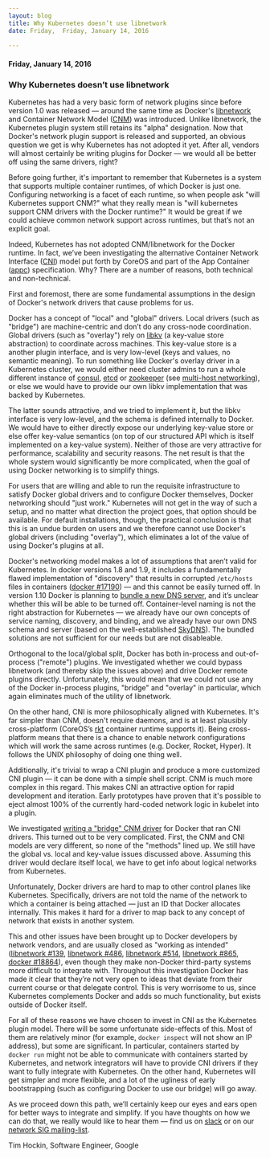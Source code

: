 ```yaml
---
layout: blog
title: Why Kubernetes doesn’t use libnetwork
date: Friday,  Friday, January 14, 2016 
 
---
```

#### Friday, January 14, 2016 
### Why Kubernetes doesn’t use libnetwork 
Kubernetes has had a very basic form of network plugins since before version 1.0 was released — around the same time as Docker's [libnetwork](https://github.com/docker/libnetwork) and Container Network Model ([CNM](https://github.com/docker/libnetwork/blob/master/docs/design.md)) was introduced. Unlike libnetwork, the Kubernetes plugin system still retains its "alpha" designation. Now that Docker's network plugin support is released and supported, an obvious question we get is why Kubernetes has not adopted it yet. After all, vendors will almost certainly be writing plugins for Docker — we would all be better off using the same drivers, right?  
  
Before going further, it's important to remember that Kubernetes is a system that supports multiple container runtimes, of which Docker is just one. Configuring networking is a facet of each runtime, so when people ask "will Kubernetes support CNM?" what they really mean is "will kubernetes support CNM drivers with the Docker runtime?" It would be great if we could achieve common network support across runtimes, but that’s not an explicit goal.  
  
Indeed, Kubernetes has not adopted CNM/libnetwork for the Docker runtime. In fact, we’ve been investigating the alternative Container Network Interface ([CNI](https://github.com/appc/cni/blob/master/SPEC.md)) model put forth by CoreOS and part of the App Container ([appc](https://github.com/appc)) specification. Why? There are a number of reasons, both technical and non-technical.  
  
First and foremost, there are some fundamental assumptions in the design of Docker's network drivers that cause problems for us.  
  
Docker has a concept of "local" and "global" drivers. Local drivers (such as "bridge") are machine-centric and don’t do any cross-node coordination. Global drivers (such as "overlay") rely on [libkv](https://github.com/docker/libkv) (a key-value store abstraction) to coordinate across machines. This key-value store is a another plugin interface, and is very low-level (keys and values, no semantic meaning). To run something like Docker's overlay driver in a Kubernetes cluster, we would either need cluster admins to run a whole different instance of [consul](https://github.com/hashicorp/consul), [etcd](https://github.com/coreos/etcd) or [zookeeper](https://zookeeper.apache.org/) (see [multi-host networking](https://docs.docker.com/engine/userguide/networking/get-started-overlay/)), or else we would have to provide our own libkv implementation that was backed by Kubernetes.  
  
The latter sounds attractive, and we tried to implement it, but the libkv interface is very low-level, and the schema is defined internally to Docker. We would have to either directly expose our underlying key-value store or else offer key-value semantics (on top of our structured API which is itself implemented on a key-value system). Neither of those are very attractive for performance, scalability and security reasons. The net result is that the whole system would significantly be more complicated, when the goal of using Docker networking is to simplify things.  
  
For users that are willing and able to run the requisite infrastructure to satisfy Docker global drivers and to configure Docker themselves, Docker networking should "just work." Kubernetes will not get in the way of such a setup, and no matter what direction the project goes, that option should be available. For default installations, though, the practical conclusion is that this is an undue burden on users and we therefore cannot use Docker's global drivers (including "overlay"), which eliminates a lot of the value of using Docker's plugins at all.  
  
Docker's networking model makes a lot of assumptions that aren’t valid for Kubernetes. In docker versions 1.8 and 1.9, it includes a fundamentally flawed implementation of "discovery" that results in corrupted `/etc/hosts` files in containers ([docker #17190](https://github.com/docker/docker/issues/17190)) — and this cannot be easily turned off. In version 1.10 Docker is planning to [bundle a new DNS server](https://github.com/docker/docker/issues/17195), and it’s unclear whether this will be able to be turned off. Container-level naming is not the right abstraction for Kubernetes — we already have our own concepts of service naming, discovery, and binding, and we already have our own DNS schema and server (based on the well-established [SkyDNS](https://github.com/skynetservices/skydns)). The bundled solutions are not sufficient for our needs but are not disableable.  
  
Orthogonal to the local/global split, Docker has both in-process and out-of-process ("remote") plugins. We investigated whether we could bypass libnetwork (and thereby skip the issues above) and drive Docker remote plugins directly. Unfortunately, this would mean that we could not use any of the Docker in-process plugins, "bridge" and "overlay" in particular, which again eliminates much of the utility of libnetwork.  
  
On the other hand, CNI is more philosophically aligned with Kubernetes. It's far simpler than CNM, doesn't require daemons, and is at least plausibly cross-platform (CoreOS’s [rkt](https://coreos.com/rkt/docs/) container runtime supports it). Being cross-platform means that there is a chance to enable network configurations which will work the same across runtimes (e.g. Docker, Rocket, Hyper). It follows the UNIX philosophy of doing one thing well.  
  
Additionally, it's trivial to wrap a CNI plugin and produce a more customized CNI plugin — it can be done with a simple shell script. CNM is much more complex in this regard. This makes CNI an attractive option for rapid development and iteration. Early prototypes have proven that it's possible to eject almost 100% of the currently hard-coded network logic in kubelet into a plugin.  
  
We investigated [writing a "bridge" CNM driver](https://groups.google.com/forum/#!topic/kubernetes-sig-network/5MWRPxsURUw) for Docker that ran CNI drivers. This turned out to be very complicated. First, the CNM and CNI models are very different, so none of the "methods" lined up. We still have the global vs. local and key-value issues discussed above. Assuming this driver would declare itself local, we have to get info about logical networks from Kubernetes.  
  
Unfortunately, Docker drivers are hard to map to other control planes like Kubernetes. Specifically, drivers are not told the name of the network to which a container is being attached — just an ID that Docker allocates internally. This makes it hard for a driver to map back to any concept of network that exists in another system.  
  
This and other issues have been brought up to Docker developers by network vendors, and are usually closed as "working as intended" ([libnetwork #139](https://github.com/docker/libnetwork/issues/139), [libnetwork #486](https://github.com/docker/libnetwork/issues/486), [libnetwork #514](https://github.com/docker/libnetwork/pull/514), [libnetwork #865](https://github.com/docker/libnetwork/issues/865), [docker #18864](https://github.com/docker/docker/issues/18864)), even though they make non-Docker third-party systems more difficult to integrate with. Throughout this investigation Docker has made it clear that they’re not very open to ideas that deviate from their current course or that delegate control. This is very worrisome to us, since Kubernetes complements Docker and adds so much functionality, but exists outside of Docker itself.  
  
For all of these reasons we have chosen to invest in CNI as the Kubernetes plugin model. There will be some unfortunate side-effects of this. Most of them are relatively minor (for example, `docker inspect` will not show an IP address), but some are significant. In particular, containers started by `docker run` might not be able to communicate with containers started by Kubernetes, and network integrators will have to provide CNI drivers if they want to fully integrate with Kubernetes. On the other hand, Kubernetes will get simpler and more flexible, and a lot of the ugliness of early bootstrapping (such as configuring Docker to use our bridge) will go away.  
  
As we proceed down this path, we’ll certainly keep our eyes and ears open for better ways to integrate and simplify. If you have thoughts on how we can do that, we really would like to hear them — find us on [slack](http://slack.k8s.io/) or on our [network SIG mailing-list](https://groups.google.com/forum/#!forum/kubernetes-sig-network).  
  
Tim Hockin, Software Engineer, Google

